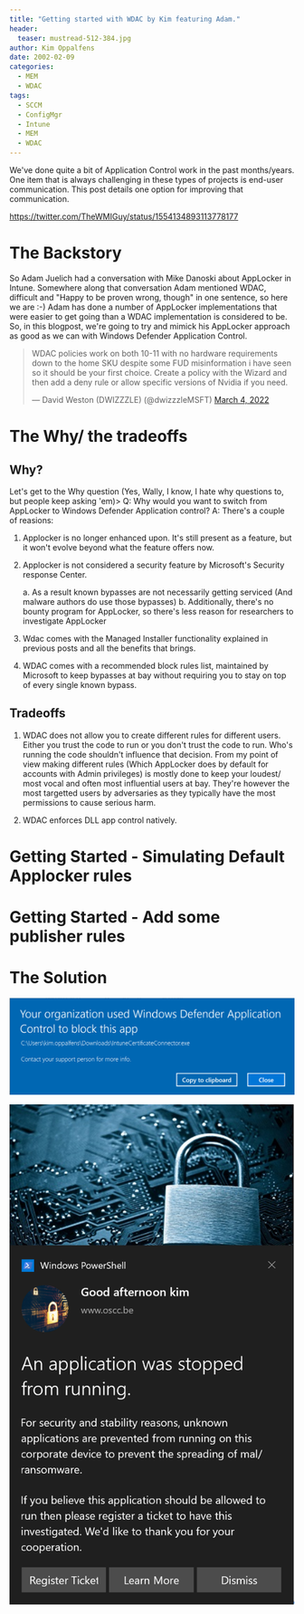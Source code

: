 ```yaml
---
title: "Getting started with WDAC by Kim featuring Adam."
header:
  teaser: mustread-512-384.jpg
author: Kim Oppalfens
date: 2002-02-09
categories:
  - MEM
  - WDAC
tags:
  - SCCM
  - ConfigMgr
  - Intune
  - MEM
  - WDAC
---
```


We've done quite a bit of Application Control work in the past months/years. One item that is always challenging in these types of projects is end-user communication. This post details one option for improving that communication.

https://twitter.com/TheWMIGuy/status/1554134893113778177
# The Backstory #
So Adam Juelich had a conversation with Mike Danoski about AppLocker in Intune. Somewhere along that conversation Adam mentioned WDAC, difficult and "Happy to be proven wrong, though" in one sentence, so here we are :-) 
 Adam has done a number of AppLocker implementations that were easier to get going than a WDAC implementation is considered to be. So, in this blogpost, we're going to try and mimick his AppLocker approach as good as we can with Windows Defender Application Control. 

 <blockquote class="twitter-tweet" data-lang="en"><p lang="en" dir="ltr">WDAC policies work on both 10-11 with no hardware requirements down to the home SKU despite some FUD misinformation i have seen so it should be your first choice.  Create a policy with the Wizard and then add a deny rule or allow specific versions of Nvidia if you need. </p>&mdash; David Weston (DWIZZZLE) (@dwizzzleMSFT) <a href="https://twitter.com/acjuelich/status/1554094399537160194">March 4, 2022</a></blockquote>
<script async src="//platform.twitter.com/widgets.js" charset="utf-8"></script>


 # The Why/ the tradeoffs #
 ## Why? ##
 Let's get to the Why question (Yes, Wally, I know, I hate why questions to, but people keep asking 'em)>
 Q: Why would you want to switch from AppLocker to Windows Defender Application control?
 A: There's a couple of reasions:
 
 1. Applocker is no longer enhanced upon. It's still present as a feature, but it won't evolve beyond what the feature offers now.
 2. Applocker is not considered a security feature by Microsoft's Security response Center.
    
    a. As a result known bypasses are not necessarily getting serviced (And malware authors do use those bypasses)
    b. Additionally, there's no bounty program for AppLocker, so there's less reason for researchers to investigate AppLocker
3. Wdac comes with the Managed Installer functionality explained in previous posts and all the benefits that brings.
4. WDAC comes with a recommended block rules list, maintained by Microsoft to keep bypasses at bay without requiring you to stay on top of every single known bypass.

## Tradeoffs ##
1. WDAC does not allow you to create different rules for different users. Either you trust the code to run or you don't trust the code to run. Who's running the code shouldn't influence that decision. From my point of view making different rules (Which AppLocker does by default for accounts with Admin privileges) is mostly done to keep your loudest/ most vocal and often most influential users at bay. They're however the most targetted users by adversaries as they typically have the most permissions to cause serious harm.

2. WDAC enforces DLL app control natively.





# Getting Started - Simulating Default Applocker rules #


# Getting Started - Add some publisher rules #



# The Solution #


![Actions](/images/WDACEventTask05.png)

![Actions](/images/WDACEventTask06.png)






















